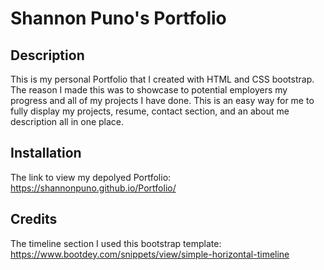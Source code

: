 # Shannon Puno's Portfolio

## Description
This is my personal Portfolio that I created with HTML and CSS bootstrap. The reason I made this was to showcase to potential employers my progress and all of my projects I have done. This is an easy way for me to fully display my projects, resume, contact section, and an about me description all in one place. 

## Installation 
The link to view my depolyed Portfolio: https://shannonpuno.github.io/Portfolio/

## Credits

The timeline section I used this bootstrap template: https://www.bootdey.com/snippets/view/simple-horizontal-timeline


